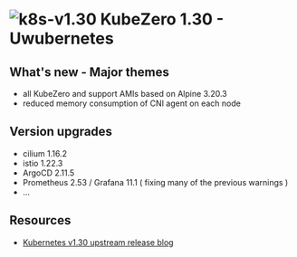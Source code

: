 # ![k8s-v1.30](images/k8s-v1.30.png)  KubeZero 1.30 - Uwubernetes

## What's new - Major themes
- all KubeZero and support AMIs based on Alpine 3.20.3
- reduced memory consumption of CNI agent on each node


## Version upgrades
- cilium 1.16.2
- istio 1.22.3
- ArgoCD 2.11.5
- Prometheus 2.53 / Grafana 11.1 ( fixing many of the previous warnings )
- ...

## Resources
- [Kubernetes v1.30 upstream release blog](https://kubernetes.io/blog/2024/04/17/kubernetes-v1-30-release/)
